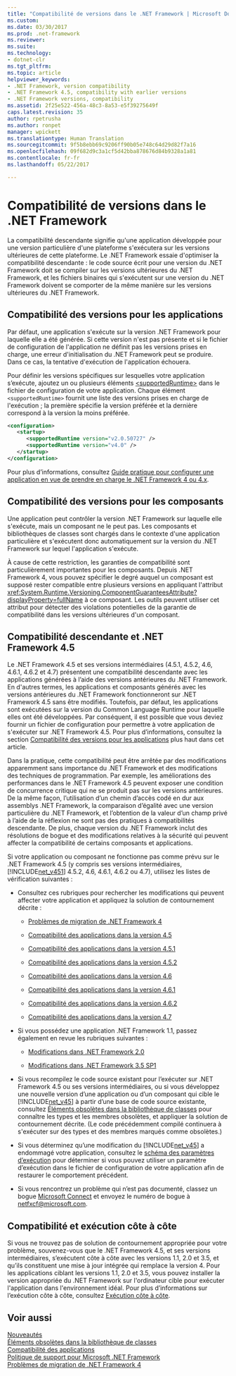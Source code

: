 ```yaml
---
title: "Compatibilité de versions dans le .NET Framework | Microsoft Docs"
ms.custom: 
ms.date: 03/30/2017
ms.prod: .net-framework
ms.reviewer: 
ms.suite: 
ms.technology:
- dotnet-clr
ms.tgt_pltfrm: 
ms.topic: article
helpviewer_keywords:
- .NET Framework, version compatibility
- .NET Framework 4.5, compatibility with earlier versions
- .NET Framework versions, compatibility
ms.assetid: 2f25e522-456a-48c3-8a53-e5f39275649f
caps.latest.revision: 35
author: rpetrusha
ms.author: ronpet
manager: wpickett
ms.translationtype: Human Translation
ms.sourcegitcommit: 9f5b8ebb69c9206ff90b05e748c64d29d82f7a16
ms.openlocfilehash: 09f682d9c3a1cf5d42bba878676d84b9328a1a81
ms.contentlocale: fr-fr
ms.lasthandoff: 05/22/2017

---
```

# <a name="version-compatibility-in-the-net-framework"></a>Compatibilité de versions dans le .NET Framework
La compatibilité descendante signifie qu'une application développée pour une version particulière d'une plateforme s'exécutera sur les versions ultérieures de cette plateforme. Le .NET Framework essaie d'optimiser la compatibilité descendante : le code source écrit pour une version du .NET Framework doit se compiler sur les versions ultérieures du .NET Framework, et les fichiers binaires qui s'exécutent sur une version du .NET Framework doivent se comporter de la même manière sur les versions ultérieures du .NET Framework.  
  
<a name="Apps"></a>   
## <a name="version-compatibility-for-apps"></a>Compatibilité des versions pour les applications  
 Par défaut, une application s'exécute sur la version .NET Framework pour laquelle elle a été générée. Si cette version n'est pas présente et si le fichier de configuration de l'application ne définit pas les versions prises en charge, une erreur d'initialisation du .NET Framework peut se produire. Dans ce cas, la tentative d'exécution de l'application échouera.  
  
 Pour définir les versions spécifiques sur lesquelles votre application s’exécute, ajoutez un ou plusieurs éléments [\<supportedRuntime>](../../../docs/framework/configure-apps/file-schema/startup/supportedruntime-element.md) dans le fichier de configuration de votre application. Chaque élément `<supportedRuntime>` fournit une liste des versions prises en charge de l'exécution ; la première spécifie la version préférée et la dernière correspond à la version la moins préférée.  
  
```xml  
<configuration>  
   <startup>  
      <supportedRuntime version="v2.0.50727" />  
      <supportedRuntime version="v4.0" />  
   </startup>  
</configuration>  
```  
  
 Pour plus d’informations, consultez [Guide pratique pour configurer une application en vue de prendre en charge le .NET Framework 4 ou 4.x](../../../docs/framework/migration-guide/how-to-configure-an-app-to-support-net-framework-4-or-4-5.md).  
  
## <a name="version-compatibility-for-components"></a>Compatibilité des versions pour les composants  
 Une application peut contrôler la version .NET Framework sur laquelle elle s'exécute, mais un composant ne le peut pas. Les composants et bibliothèques de classes sont chargés dans le contexte d'une application particulière et s'exécutent donc automatiquement sur la version du .NET Framework sur lequel l'application s'exécute.  
  
 À cause de cette restriction, les garanties de compatibilité sont particulièrement importantes pour les composants. Depuis .NET Framework 4, vous pouvez spécifier le degré auquel un composant est supposé rester compatible entre plusieurs versions en appliquant l'attribut <xref:System.Runtime.Versioning.ComponentGuaranteesAttribute?displayProperty=fullName> à ce composant. Les outils peuvent utiliser cet attribut pour détecter des violations potentielles de la garantie de compatibilité dans les versions ultérieures d'un composant.  
  
## <a name="backward-compatibility-and-the-net-framework-45"></a>Compatibilité descendante et .NET Framework 4.5  
 Le .NET Framework 4.5 et ses versions intermédiaires (4.5.1, 4.5.2, 4.6, 4.6.1, 4.6.2 et 4.7) présentent une compatibilité descendante avec les applications générées à l’aide des versions antérieures du .NET Framework. En d'autres termes, les applications et composants générés avec les versions antérieures du .NET Framework fonctionneront sur .NET Framework 4.5 sans être modifiés. Toutefois, par défaut, les applications sont exécutées sur la version du Common Language Runtime pour laquelle elles ont été développées. Par conséquent, il est possible que vous deviez fournir un fichier de configuration pour permettre à votre application de s'exécuter sur .NET Framework 4.5. Pour plus d’informations, consultez la section [Compatibilité des versions pour les applications](#Apps) plus haut dans cet article.  
  
 Dans la pratique, cette compatibilité peut être arrêtée par des modifications apparemment sans importance du .NET Framework et des modifications des techniques de programmation. Par exemple, les améliorations des performances dans le .NET Framework 4.5 peuvent exposer une condition de concurrence critique qui ne se produit pas sur les versions antérieures. De la même façon, l’utilisation d’un chemin d’accès codé en dur aux assemblys .NET Framework, la comparaison d’égalité avec une version particulière du .NET Framework, et l’obtention de la valeur d’un champ privé à l’aide de la réflexion ne sont pas des pratiques à compatibilités descendante. De plus, chaque version du .NET Framework inclut des résolutions de bogue et des modifications relatives à la sécurité qui peuvent affecter la compatibilité de certains composants et applications.  
  
 Si votre application ou composant ne fonctionne pas comme prévu sur le .NET Framework 4.5 (y compris ses versions intermédiaires, [!INCLUDE[net_v451](../../../includes/net-v451-md.md)] 4.5.2, 4.6, 4.6.1, 4.6.2 ou 4.7), utilisez les listes de vérification suivantes :  
  
-   Consultez ces rubriques pour rechercher les modifications qui peuvent affecter votre application et appliquez la solution de contournement décrite :  
  
    -   [Problèmes de migration de .NET Framework 4](http://go.microsoft.com/fwlink/p/?LinkId=248212)  
  
    -   [Compatibilité des applications dans la version 4.5](../../../docs/framework/migration-guide/application-compatibility-in-the-net-framework-4-5.md)  
  
    -   [Compatibilité des applications dans la version 4.5.1](../../../docs/framework/migration-guide/application-compatibility-in-the-net-framework-4-5-1.md)  
  
    -   [Compatibilité des applications dans la version 4.5.2](../../../docs/framework/migration-guide/application-compatibility-in-the-net-framework-4-5-2.md)  
  
    -   [Compatibilité des applications dans la version 4.6](../../../docs/framework/migration-guide/application-compatibility-in-the-net-framework-4-6.md)  
  
    -   [Compatibilité des applications dans la version 4.6.1](../../../docs/framework/migration-guide/application-compatibility-in-the-net-framework-4-6-1.md)  
  
    -   [Compatibilité des applications dans la version 4.6.2](../../../docs/framework/migration-guide/application-compatibility-in-the-net-framework-4-6-2.md)  

    - [Compatibilité des applications dans la version 4.7](../../../docs/framework/migration-guide/application-compatibility-in-the-net-framework-4-6-2.md)
       
-   Si vous possédez une application .NET Framework 1.1, passez également en revue les rubriques suivantes :  
  
    -   [Modifications dans .NET Framework 2.0](http://go.microsoft.com/fwlink/?LinkID=125263)  
  
    -   [Modifications dans .NET Framework 3.5 SP1](http://go.microsoft.com/fwlink/?LinkId=186989)  
  
-   Si vous recompilez le code source existant pour l’exécuter sur .NET Framework 4.5 ou ses versions intermédiaires, ou si vous développez une nouvelle version d’une application ou d’un composant qui cible le [!INCLUDE[net_v45](../../../includes/net-v45-md.md)] à partir d’une base de code source existante, consultez [Éléments obsolètes dans la bibliothèque de classes](../../../docs/framework/whats-new/whats-obsolete.md) pour connaître les types et les membres obsolètes, et appliquer la solution de contournement décrite. (Le code précédemment compilé continuera à s'exécuter sur des types et des membres marqués comme obsolètes.)  
  
-   Si vous déterminez qu’une modification du [!INCLUDE[net_v45](../../../includes/net-v45-md.md)] a endommagé votre application, consultez le [schéma des paramètres d’exécution](../../../docs/framework/configure-apps/file-schema/runtime/index.md) pour déterminer si vous pouvez utiliser un paramètre d’exécution dans le fichier de configuration de votre application afin de restaurer le comportement précédent.  
  
-   Si vous rencontrez un problème qui n’est pas documenté, classez un bogue [Microsoft Connect](http://go.microsoft.com/fwlink/?LinkID=154815) et envoyez le numéro de bogue à [netfxcf@microsoft.com](mailto:netfxcf@microsoft.com).  
  
## <a name="compatibility-and-side-by-side-execution"></a>Compatibilité et exécution côte à côte  
 Si vous ne trouvez pas de solution de contournement appropriée pour votre problème, souvenez-vous que le .NET Framework 4.5, et ses versions intermédiaires, s’exécutent côte à côte avec les versions 1.1, 2.0 et 3.5, et qu’ils constituent une mise à jour intégrée qui remplace la version 4. Pour les applications ciblant les versions 1.1, 2.0 et 3.5, vous pouvez installer la version appropriée du .NET Framework sur l'ordinateur cible pour exécuter l'application dans l'environnement idéal. Pour plus d’informations sur l’exécution côte à côte, consultez [Exécution côte à côte](../../../docs/framework/deployment/side-by-side-execution.md).  
  
## <a name="see-also"></a>Voir aussi  
 [Nouveautés](../../../docs/framework/whats-new/index.md)   
 [Éléments obsolètes dans la bibliothèque de classes](../../../docs/framework/whats-new/whats-obsolete.md)   
 [Compatibilité des applications](../../../docs/framework/migration-guide/application-compatibility.md)   
 [Politique de support pour Microsoft .NET Framework](http://go.microsoft.com/fwlink/p/?LinkId=248212)   
 [Problèmes de migration de .NET Framework 4](http://go.microsoft.com/fwlink/p/?LinkId=248212)

